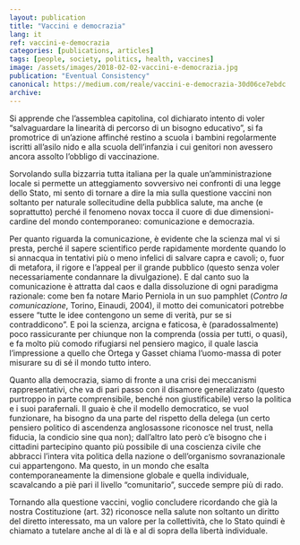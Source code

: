 ```yaml
---
layout: publication
title: "Vaccini e democrazia"
lang: it
ref: vaccini-e-democrazia
categories: [publications, articles]
tags: [people, society, politics, health, vaccines]
image: /assets/images/2018-02-02-vaccini-e-democrazia.jpg
publication: "Eventual Consistency"
canonical: https://medium.com/reale/vaccini-e-democrazia-30d06ce7ebdc
archive:
---
```


Si apprende che l’assemblea capitolina, col dichiarato intento di voler “salvaguardare la linearità di percorso di un bisogno educativo”, si fa promotrice di un’azione affinché restino a scuola i bambini regolarmente iscritti all’asilo nido e alla scuola dell’infanzia i cui genitori non avessero ancora assolto l’obbligo di vaccinazione.

Sorvolando sulla bizzarria tutta italiana per la quale un’amministrazione locale si permette un atteggiamento sovversivo nei confronti di una legge dello Stato, mi sento di tornare a dire la mia sulla questione vaccini non soltanto per naturale sollecitudine della pubblica salute, ma anche (e soprattutto) perché il fenomeno novax tocca il cuore di due dimensioni-cardine del mondo contemporaneo: comunicazione e democrazia.

Per quanto riguarda la comunicazione, è evidente che la scienza mal vi si presta, perché il sapere scientifico perde rapidamente mordente quando lo si annacqua in tentativi più o meno infelici di salvare capra e cavoli; o, fuor di metafora, il rigore e l’appeal per il grande pubblico (questo senza voler necessariamente condannare la divulgazione). E dal canto suo la comunicazione è attratta dal caos e dalla dissoluzione di ogni paradigma razionale: come ben fa notare Mario Perniola in un suo pamphlet (*Contro la comunicazione*, Torino, Einaudi, 2004), il motto dei comunicatori potrebbe essere “tutte le idee contengono un seme di verità, pur se si contraddicono”. E poi la scienza, arcigna e faticosa, è (paradossalmente) poco rassicurante per chiunque non la comprenda (ossia per tutti, o quasi), e fa molto più comodo rifugiarsi nel pensiero magico, il quale lascia l’impressione a quello che Ortega y Gasset chiama l’uomo-massa di poter misurare su di sé il mondo tutto intero.

Quanto alla democrazia, siamo di fronte a una crisi dei meccanismi rappresentativi, che va di pari passo con il disamore generalizzato (questo purtroppo in parte comprensibile, benché non giustificabile) verso la politica e i suoi parafernali. Il guaio è che il modello democratico, se vuol funzionare, ha bisogno da una parte del rispetto della delega (un certo pensiero politico di ascendenza anglosassone riconosce nel trust, nella fiducia, la condicio sine qua non); dall’altro lato però c’è bisogno che i cittadini partecipino quanto più possibile di una coscienza civile che abbracci l’intera vita politica della nazione o dell’organismo sovranazionale cui appartengono. Ma questo, in un mondo che esalta contemporaneamente la dimensione globale e quella individuale, scavalcando a piè pari il livello “comunitario”, succede sempre più di rado.

Tornando alla questione vaccini, voglio concludere ricordando che già la nostra Costituzione (art. 32) riconosce nella salute non soltanto un diritto del diretto interessato, ma un valore per la collettività, che lo Stato quindi è chiamato a tutelare anche al di là e al di sopra della libertà individuale.
